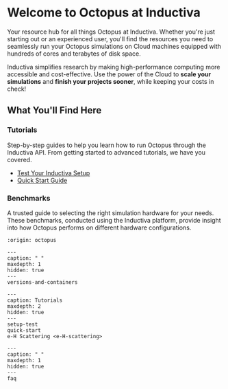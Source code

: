 # Welcome to Octopus at Inductiva 

Your resource hub for all things Octopus at Inductiva. Whether you're just starting out or an experienced user, you'll find the resources you need to seamlessly run your Octopus simulations on Cloud machines equipped with hundreds of cores and terabytes of disk space.

Inductiva simplifies research by making high-performance computing more accessible and cost-effective. Use the power of the Cloud to **scale your simulations** and **finish your projects sooner**, while keeping your costs in check! 

## What You'll Find Here
### Tutorials
Step-by-step guides to help you learn how to run Octopus through the Inductiva API. From getting started to advanced tutorials, we have you covered.

- [Test Your Inductiva Setup](https://inductiva.ai/guides/octopus/setup-test)
- [Quick Start Guide](https://inductiva.ai/guides/octopus/quick-start)

### Benchmarks
A trusted guide to selecting the right simulation hardware for your needs. These benchmarks, conducted using the Inductiva platform, provide insight into how Octopus performs on different hardware configurations.

```{banner}
:origin: octopus
```

```{toctree}
---
caption: " "
maxdepth: 1
hidden: true
---
versions-and-containers
```

```{toctree}
---
caption: Tutorials
maxdepth: 2
hidden: true
---
setup-test
quick-start
e-H Scattering <e-H-scattering>
```

```{toctree}
---
caption: " "
maxdepth: 1
hidden: true
---
faq
```

